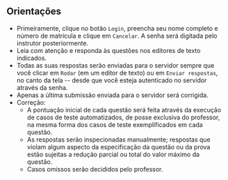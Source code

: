 ## Orientações

- Primeiramente, clique no botão `Login`, preencha seu nome completo e número de matrícula e clique em `Cancelar`. A senha será digitada pelo instrutor posteriormente.
- Leia com atenção e responda às questões nos editores de texto indicados.
- Todas as suas respostas serão enviadas para o servidor sempre que você clicar em `Rodar` (em um editor de texto) ou em `Enviar respostas`, no canto da tela -- desde que você esteja autenticado no servidor através da senha.
- Apenas a última submissão enviada para o servidor será corrigida.
- Correção:
    + A pontuação inicial de cada questão será feita através da execução de casos de teste automatizados, de posse exclusiva do professor, na mesma forma dos casos de teste exemplificados em cada questão.
    + As respostas serão inspecionadas manualmente; respostas que violam algum aspecto da especificação da questão ou da prova estão sujeitas a redução parcial ou total do valor máximo da questão.
    + Casos omissos serão decididos pelo professor.

